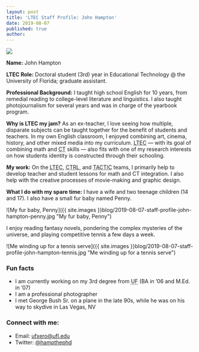 ```yaml
---
layout: post
title: 'LTEC Staff Profile: John Hampton'
date: 2019-08-07
published: true
author:
---
```


<img src="{{ site.images }}blog/2019-08-07-staff-profile-john-hampton-headshot.jpg" class="post-main-image-right"> 

**Name:** John Hampton

**LTEC Role:** Doctoral student (3rd) year in Educational Technology @ the University of Florida; graduate assistant. 


**Professional Background:** I taught high school English for 10 years, from remedial reading to college-level literature and linguistics. I also taught photojournalism for several years and was in charge of the yearbook program.


<!--excerpt-->

**Why is LTEC my jam?** As an ex-teacher, I love seeing how multiple, disparate subjects can be taught together for the benefit of students and teachers. In my own English classroom, I enjoyed combining art, cinema, history, and other mixed media into my curriculum. <abbr title="Learning Trajectories for Everyday Computing">LTEC</abbr> — with its goal of combining math and <abbr title="Computational Thinking">CT</abbr> skills — also fits with one of my research interests on how students identity is constructed through their schooling.

**My work:** On the <abbr title="Learning Trajectories for Everyday Computing">LTEC</abbr>, <abbr title="Creative Technology Research Lab">CTRL</abbr>, and <abbr title="Teaching All Computational Thinking through Inclusion and Collaboration">TACTIC</abbr> teams, I primarily help to develop teacher and student lessons for math and CT integration. I also help with the creative processes of movie-making and graphic design.

**What I do with my spare time:** I have a wife and two teenage children (14 and 17). I also have a small fur baby named Penny.

![My fur baby, Penny]({{ site.images }}blog/2019-08-07-staff-profile-john-hampton-penny.jpg "My fur baby, Penny")

I enjoy reading fantasy novels, pondering the complex mysteries of the universe, and playing competitive tennis a few days a week.

![Me winding up for a tennis serve]({{ site.images }}blog/2019-08-07-staff-profile-john-hampton-tennis.jpg "Me winding up for a tennis serve")

### Fun facts ###
* I am currently working on my 3rd degree from <abbr title="University of Florida">UF</abbr> (BA in ’06 and M.Ed. in ’07)
* I am a professional photographer
* I met George Bush Sr. on a plane in the late 90s, while he was on his way to skydive in Las Vegas, NV

### Connect with me: ###
* Email: [ufxero@ufl.edu](mailto:ufxero@ufl.edu)
* Twitter: [@hampthephd](https://twitter.com/hampthephd)
